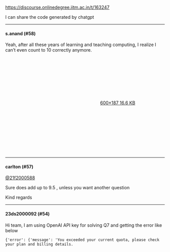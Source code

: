 https://discourse.onlinedegree.iitm.ac.in/t/163247

I can share the code generated by chatgpt</p><hr>

<h4>s.anand (#58)</h4>
<p>Yeah, after all these years of learning and teaching computing, I realize I can’t even count to 10 correctly anymore.</p>
<p><div class="lightbox-wrapper"><a class="lightbox" data-download-href="/uploads/short-url/lOSDj3MAZ8OhPEkdL38GN7MAwIb.gif?dl=1" href="https://europe1.discourse-cdn.com/flex013/uploads/iitm/original/3X/9/8/98ee116ce238aa6d9ea75357ff3194592c56a173.gif" title=""><div class="meta"><svg aria-hidden="true" class="fa d-icon d-icon-far-image svg-icon"><use href="#far-image"></use></svg><span class="filename"></span><span class="informations">600×187 16.6 KB</span><svg aria-hidden="true" class="fa d-icon d-icon-discourse-expand svg-icon"><use href="#discourse-expand"></use></svg></div></a></div></p><hr>

<h4>carlton (#57)</h4>
<p><a class="mention" href="/u/21f2000588">@21f2000588</a></p>
<p>Sure does add up to 9.5 , unless you want another question </p>
<p>Kind regards</p><hr>

<h4>23ds2000092 (#54)</h4>
<p>Hi team, I am using OpenAI API key for solving Q7 and getting the error like below</p>
<pre><code class="lang-auto">{'error': {'message': 'You exceeded your current quota, please check your plan and billing details.